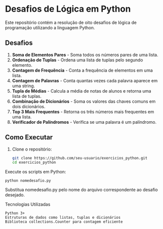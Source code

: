# Desafios de Lógica em Python

Este repositório contém a resolução de oito desafios de lógica de programação utilizando a linguagem Python.

## Desafios

1. **Soma de Elementos Pares** - Soma todos os números pares de uma lista.
2. **Ordenação de Tuplas** - Ordena uma lista de tuplas pelo segundo elemento.
3. **Contagem de Frequência** - Conta a frequência de elementos em uma lista.
4. **Contagem de Palavras** - Conta quantas vezes cada palavra aparece em uma string.
5. **Tupla de Médias** - Calcula a média de notas de alunos e retorna uma lista de tuplas.
6. **Combinação de Dicionários** - Soma os valores das chaves comuns em dois dicionários.
7. **Top 3 Mais Frequentes** - Retorna os três números mais frequentes em uma lista.
8. **Verificador de Palíndromos** - Verifica se uma palavra é um palíndromo.

## Como Executar

1. Clone o repositório:
   ```bash
   git clone https://github.com/seu-usuario/exercicios_python.git
   cd exercicios_python
   
Execute os scripts em Python:

    python nomedesafio.py
    

  Substitua nomedesafio.py pelo nome do arquivo correspondente ao desafio desejado.

Tecnologias Utilizadas

    Python 3+
    Estruturas de dados como listas, tuplas e dicionários
    Biblioteca collections.Counter para contagem eficiente
